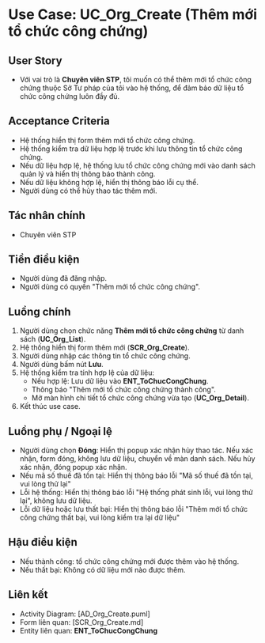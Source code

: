 # Use Case: UC_Org_Create (Thêm mới tổ chức công chứng)

## User Story
- Với vai trò là **Chuyên viên STP**, tôi muốn có thể thêm mới tổ chức công chứng thuộc Sở Tư pháp của tôi vào hệ thống, để đảm bảo dữ liệu tổ chức công chứng luôn đầy đủ.

## Acceptance Criteria
- Hệ thống hiển thị form thêm mới tổ chức công chứng.
- Hệ thống kiểm tra dữ liệu hợp lệ trước khi lưu thông tin tổ chức công chứng.
- Nếu dữ liệu hợp lệ, hệ thống lưu tổ chức công chứng mới vào danh sách quản lý và hiển thị thông báo thành công.
- Nếu dữ liệu không hợp lệ, hiển thị thông báo lỗi cụ thể.
- Người dùng có thể hủy thao tác thêm mới.

## Tác nhân chính
- Chuyên viên STP

## Tiền điều kiện
- Người dùng đã đăng nhập.
- Người dùng có quyền "Thêm mới tổ chức công chứng".

## Luồng chính
1. Người dùng chọn chức năng **Thêm mới tổ chức công chứng** từ danh sách (**UC_Org_List**).
2. Hệ thống hiển thị form thêm mới (**SCR_Org_Create**).
3. Người dùng nhập các thông tin tổ chức công chứng.
4. Người dùng bấm nút **Lưu**.
5. Hệ thống kiểm tra tính hợp lệ của dữ liệu:
   - Nếu hợp lệ: Lưu dữ liệu vào **ENT_ToChucCongChung**.
   - Thông báo "Thêm mới tổ chức công chứng thành công".
   - Mở màn hình chi tiết tổ chức công chứng vừa tạo (**UC_Org_Detail**).
6. Kết thúc use case.

## Luồng phụ / Ngoại lệ
- Người dùng chọn **Đóng**: Hiển thị popup xác nhận hủy thao tác. Nếu xác nhận, form đóng, không lưu dữ liệu, chuyển về màn danh sách. Nếu hủy xác nhận, đóng popup xác nhận.
- Nếu mã số thuế đã tồn tại: Hiển thị thông báo lỗi "Mã số thuế đã tồn tại, vui lòng thử lại"
- Lỗi hệ thống: Hiển thị thông báo lỗi "Hệ thống phát sinh lỗi, vui lòng thử lại", không lưu dữ liệu.
- Lỗi dữ liệu hoặc lưu thất bại: Hiển thị thông báo lỗi "Thêm mới tổ chức công chứng thất bại, vui lòng kiểm tra lại dữ liệu"

## Hậu điều kiện
- Nếu thành công: tổ chức công chứng mới được thêm vào hệ thống.
- Nếu thất bại: Không có dữ liệu mới nào được thêm.

## Liên kết
- Activity Diagram: [AD_Org_Create.puml]
- Form liên quan: [SCR_Org_Create.md]
- Entity liên quan: **ENT_ToChucCongChung**
